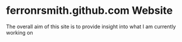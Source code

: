 ferronrsmith.github.com Website
=======================

The overall aim of this site is to provide insight into what I am currently working on
